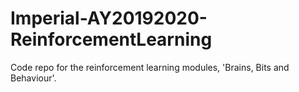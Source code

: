 # Imperial-AY20192020-ReinforcementLearning
 Code repo for the reinforcement learning modules, 'Brains, Bits and Behaviour'. 
